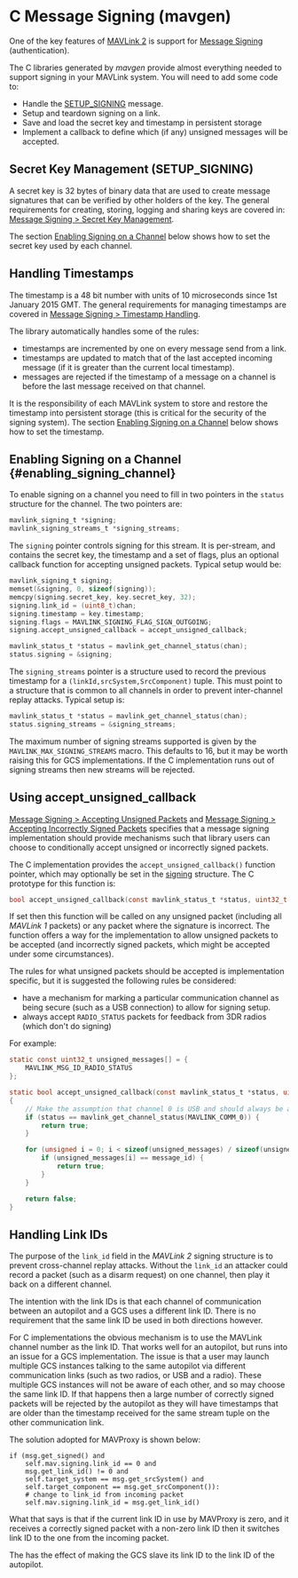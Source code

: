 # C Message Signing (mavgen)

One of the key features of [MAVLink 2](../guide/mavlink_2.md) is support for [Message Signing](../guide/message_signing.md) (authentication).

The C libraries generated by *mavgen* provide almost everything needed to support signing in your MAVLink system.
You will need to add some code to:

* Handle the [SETUP_SIGNING](../messages/common.md#SETUP_SIGNING) message.
* Setup and teardown signing on a link.
* Save and load the secret key and timestamp in persistent storage
* Implement a callback to define which (if any) unsigned messages will be accepted.


## Secret Key Management (SETUP_SIGNING)

A secret key is 32 bytes of binary data that are used to create message signatures that can be verified by other holders of the key.
The general requirements for creating, storing, logging and sharing keys are covered in: [Message Signing > Secret Key Management](../guide/message_signing.md#secret_key).

The section [Enabling Signing on a Channel](#enabling_signing_channel) below shows how to set the secret key used by each channel.

<!-- 
The [SETUP_SIGNING](../messages/common.md#SETUP_SIGNING) message should generally be used for sharing the secret key, and support for it must be implemented on both sending and receiving systems. Receiving systems must also store the key in secure storage. 

how pass key to system after calculation? i.e. is there a set-key method? 
What this should show is 
- how to generate sha256 from paraphrase
- how to handle received message and store the key (on nuttx and Linux)
-->


## Handling Timestamps

The timestamp is a 48 bit number with units of 10 microseconds since 1st January 2015 GMT. 
The general requirements for managing timestamps are covered in [Message Signing > Timestamp Handling](../guide/message_signing.md#timestamp).

The library automatically handles some of the rules: 
- timestamps are incremented by one on every message send from a link.
- timestamps are updated to match that of the last accepted incoming message (if it is greater than the current local timestamp).
- messages are rejected if the timestamp of a message on a channel is before the last message received on that channel.

It is the responsibility of each MAVLink system to store and restore the timestamp into persistent storage (this is critical for the security of the signing system).
The section [Enabling Signing on a Channel](#enabling_signing_channel) below shows how to set the timestamp.


<!-- 
For systems where the time since 1/1/1970 is available (the unix epoch) you can use an offset in seconds of 1420070400.
It is the responsibility of each MAVLink system to store and restore the timestamp into persistent storage (this is critical for the security of the signing system).
* The current timestamp should be stored regularly in persistent storage (suggested at least once a minute)
* The timestamp used on startup should be the maximum of the timestamp implied by the system clock and the stored timestamp
* If the system does not have a RTC mechanism then it should update its timestamp when GPS lock is achieved. The maximum of the timestamp from the GPS and the stored timestamp should be used
* The timestamp should be incremented by one on each message sent on a particular link. This is done for you by the generated headers.
* When a correctly signed message is decoded the timestamp should be replaced by the timestamp of the incoming message if that timestamp is greater than the current timestamp. This is done for you by the generated headers
* The timestamp on incoming signed messages should be checked against the previous timestamp for the incoming `(linkID,srcSystem,SrcComponent)` tuple and the message rejected if it is smaller. This is done for you by generated headers.
* If there is no previous message with the given `(linkID,srcSystem,SrcComponent)` then the timestamp should be accepted if it not more than 6 million (one minute) behind the current timestamp
-->

## Enabling Signing on a Channel {#enabling_signing_channel}

To enable signing on a channel you need to fill in two pointers in the `status` structure for the channel. 
The two pointers are:

```c
mavlink_signing_t *signing;
mavlink_signing_streams_t *signing_streams;
```

The `signing` pointer controls signing for this stream. 
It is per-stream, and contains the secret key, the timestamp and a set of flags, plus an optional callback function for accepting unsigned packets. Typical setup would be:

```c
mavlink_signing_t signing;
memset(&signing, 0, sizeof(signing));
memcpy(signing.secret_key, key.secret_key, 32);
signing.link_id = (uint8_t)chan;
signing.timestamp = key.timestamp; 
signing.flags = MAVLINK_SIGNING_FLAG_SIGN_OUTGOING;
signing.accept_unsigned_callback = accept_unsigned_callback;

mavlink_status_t *status = mavlink_get_channel_status(chan);
status.signing = &signing;
```

The `signing_streams` pointer is a structure used to record the previous timestamp for a `(linkId,srcSystem,SrcComponent)` tuple. 
This must point to a structure that is common to all channels in order to prevent inter-channel replay attacks. 
Typical setup is:

```c
mavlink_status_t *status = mavlink_get_channel_status(chan);
status.signing_streams = &signing_streams;
```

The maximum number of signing streams supported is given by the `MAVLINK_MAX_SIGNING_STREAMS` macro. 
This defaults to 16, but it may be worth raising this for GCS implementations. 
If the C implementation runs out of signing streams then new streams will be rejected.


## Using accept_unsigned_callback

[Message Signing > Accepting Unsigned Packets](../guide/message_signing.md#accepting_unsigned_packets) and [Message Signing > Accepting Incorrectly Signed Packets](../guide/message_signing.md#accepting_incorrectly_signed_packets) specifies that a message signing implementation should provide mechanisms such that library users can choose to conditionally accept unsigned or incorrectly signed packets.

The C implementation provides the `accept_unsigned_callback()` function pointer, which may optionally be set in the [signing](#enabling_signing_channel) structure.
The C prototype for this function is:

```c
bool accept_unsigned_callback(const mavlink_status_t *status, uint32_t msgId);
```

If set then this function will be called on any unsigned packet (including all *MAVLink 1* packets) or any packet where the signature is incorrect. 
The function offers a way for the implementation to allow unsigned packets to be accepted (and incorrectly signed packets, which might be accepted under some circumstances).

The rules for what unsigned packets should be accepted is implementation specific, but it is suggested the following rules be considered:

* have a mechanism for marking a particular communication channel as being secure (such as a USB connection) to allow for signing setup.
* always accept `RADIO_STATUS` packets for feedback from 3DR radios (which don't do signing)

For example:

```c
static const uint32_t unsigned_messages[] = {
	MAVLINK_MSG_ID_RADIO_STATUS
};

static bool accept_unsigned_callback(const mavlink_status_t *status, uint32_t message_id)
{
	// Make the assumption that channel 0 is USB and should always be accessible
	if (status == mavlink_get_channel_status(MAVLINK_COMM_0)) {
		return true;
	}

	for (unsigned i = 0; i < sizeof(unsigned_messages) / sizeof(unsigned_messages[0]); i++) {
		if (unsigned_messages[i] == message_id) {
			return true;
		}
	}

	return false;
}
```

## Handling Link IDs

The purpose of the `link_id` field in the *MAVLink 2* signing structure is to prevent cross-channel replay attacks. Without the `link_id` an attacker could record a packet (such as a disarm request) on one channel, then play it back on a different channel.

The intention with the link IDs is that each channel of communication between an autopilot and a GCS uses a different link ID. There is no requirement that the same link ID be used in both directions however.

For C implementations the obvious mechanism is to use the MAVLink channel number as the link ID. That works well for an autopilot, but runs into an issue for a GCS implementation. 
The issue is that a user may launch multiple GCS instances talking to the same autopilot via different communication links (such as two radios, or USB and a radio). 
These multiple GCS instances will not be aware of each other, and so may choose the same link ID. 
If that happens then a large number of correctly signed packets will be rejected by the autopilot as they will have timestamps that are older than the timestamp received for the same stream tuple on the other communication link.

The solution adopted for MAVProxy is shown below:

```
if (msg.get_signed() and
	self.mav.signing.link_id == 0 and
	msg.get_link_id() != 0 and
	self.target_system == msg.get_srcSystem() and
	self.target_component == msg.get_srcComponent()):
	# change to link_id from incoming packet
	self.mav.signing.link_id = msg.get_link_id()
```

What that says is that if the current link ID in use by MAVProxy is zero, and it receives a correctly signed packet with a non-zero link ID then it switches link ID to the one from the incoming packet.

The has the effect of making the GCS slave its link ID to the link ID of the autopilot.